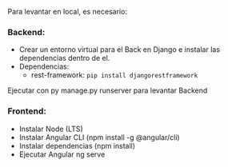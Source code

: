 Para levantar en local, es necesario:

### Backend:
- Crear un entorno virtual para el Back en Django e instalar las dependencias dentro de el.
- Dependencias:
  -  rest-framework: `pip install djangorestframework`

Ejecutar con py manage.py runserver para levantar Backend

### Frontend:
- Instalar Node (LTS)
- Instalar Angular CLI (npm install -g @angular/cli)
- Instalar dependencias (npm install)
- Ejecutar Angular ng serve
